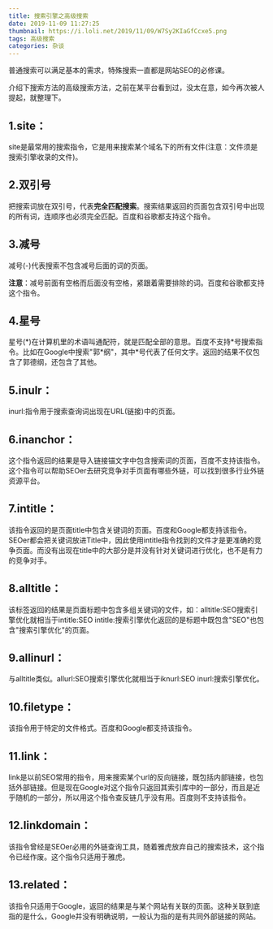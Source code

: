 ```yaml
---
title: 搜索引擎之高级搜索
date: 2019-11-09 11:27:25
thumbnail: https://i.loli.net/2019/11/09/W7Sy2KIaGfCcxe5.png
tags: 高级搜索
categories: 杂谈
---
```


普通搜索可以满足基本的需求，特殊搜索一直都是网站SEO的必修课。

<!--more-->

介绍下搜索方法的高级搜索方法，之前在某平台看到过，没太在意，如今再次被人提起，就整理下。

## 1.site：

site是最常用的搜索指令，它是用来搜索某个域名下的所有文件(注意：文件须是搜索引擎收录的文件)。

## 2.双引号

把搜索词放在双引号，代表**完全匹配搜索**。搜索结果返回的页面包含双引号中出现的所有词，连顺序也必须完全匹配。百度和谷歌都支持这个指令。

## 3.减号

减号(-)代表搜索不包含减号后面的词的页面。

**注意**：减号前面有空格而后面没有空格，紧跟着需要排除的词。百度和谷歌都支持这个指令。

## 4.星号

星号(\*)在计算机里的术语叫通配符，就是匹配全部的意思。百度不支持\*号搜索指令。比如在Google中搜索"郭\*纲"，其中\*号代表了任何文字。返回的结果不仅包含了郭德纲，还包含了其他。

## 5.inulr：

inurl:指令用于搜索查询词出现在URL(链接)中的页面。

## 6.inanchor：

这个指令返回的结果是导入链接锚文字中包含搜索词的页面，百度不支持该指令。这个指令可以帮助SEOer去研究竞争对手页面有哪些外链，可以找到很多行业外链资源平台。

## 7.intitle：

该指令返回的是页面title中包含关键词的页面。百度和Google都支持该指令。SEOer都会把关键词放进Title中，因此使用intitle指令找到的文件才是更准确的竞争页面。而没有出现在title中的大部分是并没有针对关键词进行优化，也不是有力的竞争对手。

## 8.alltitle：

该标签返回的结果是页面标题中包含多组关键词的文件，如：alltitle:SEO搜索引擎优化就相当于intitle:SEO intitle:搜索引擎优化返回的是标题中既包含"SEO"也包含"搜索引擎优化"的页面。

## 9.allinurl：

与alltitle类似。allurl:SEO搜索引擎优化就相当于iknurl:SEO inurl:搜索引擎优化。

## 10.filetype：

该指令用于特定的文件格式。百度和Google都支持该指令。

## 11.link：

link是以前SEO常用的指令，用来搜索某个url的反向链接，既包括内部链接，也包括外部链接。但是现在Google对这个指令只返回其索引库中的一部分，而且是近乎随机的一部分，所以用这个指令查反链几乎没有用。百度则不支持该指令。

## 12.linkdomain：

该指令曾经是SEOer必用的外链查询工具，随着雅虎放弃自己的搜索技术，这个指令已经作废。这个指令只适用于雅虎。

## 13.related：

该指令只适用于Google，返回的结果是与某个网站有关联的页面。这种关联到底指的是什么，Google并没有明确说明，一般认为指的是有共同外部链接的网站。






